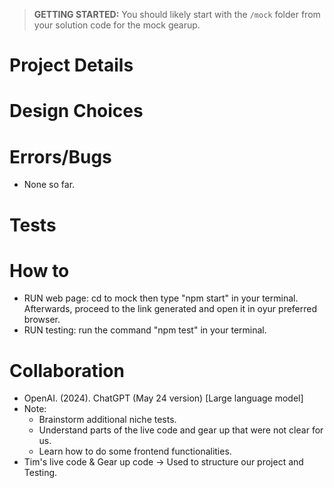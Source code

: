 > **GETTING STARTED:** You should likely start with the `/mock` folder from your solution code for the mock gearup.

# Project Details

# Design Choices

# Errors/Bugs
- None so far.

# Tests

# How to
- RUN web page: cd to mock then type "npm start" in your terminal. Afterwards, proceed to the link generated and open it in oyur preferred browser.
- RUN testing: run the command "npm test" in your terminal.
# Collaboration
- OpenAI. (2024). ChatGPT (May 24 version) [Large language model]
- Note:
    - Brainstorm additional niche tests.
    - Understand parts of the live code and gear up that were not clear for us.
    - Learn how to do some frontend functionalities.
- Tim's live code & Gear up code -> Used to structure our project and Testing.
